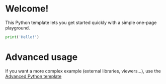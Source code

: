 # Welcome!

This Python template lets you get started quickly with a simple one-page playground.

```python runnable
print('Hello!')
```

# Advanced usage

If you want a more complex example (external libraries, viewers...), use the [Advanced Python template](https://tech.io/select-repo/429)

